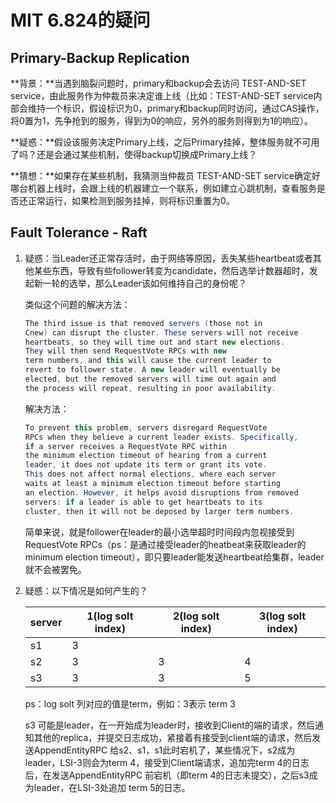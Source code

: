 # MIT 6.824的疑问

## Primary-Backup Replication

**背景：**当遇到脑裂问题时，primary和backup会去访问 TEST-AND-SET service，由此服务作为仲裁员来决定谁上线（比如：TEST-AND-SET service内部会维持一个标识，假设标识为0，primary和backup同时访问，通过CAS操作，将0置为1，先争抢到的服务，得到为0的响应，另外的服务则得到为1的响应）。

**疑惑：**假设该服务决定Primary上线，之后Primary挂掉，整体服务就不可用了吗？还是会通过某些机制，使得backup切换成Primary上线？

**猜想：**如果存在某些机制，我猜测当仲裁员 TEST-AND-SET service确定好哪台机器上线时，会跟上线的机器建立一个联系，例如建立心跳机制，查看服务是否还正常运行，如果检测到服务挂掉，则将标识重置为0。



## Fault Tolerance - Raft

1. 疑惑：当Leader还正常存活时，由于网络等原因，丢失某些heartbeat或者其他某些东西，导致有些follower转变为candidate，然后选举计数器超时，发起新一轮的选举，那么Leader该如何维持自己的身份呢？

   类似这个问题的解决方法：

   ```java
   The third issue is that removed servers (those not in
   Cnew) can disrupt the cluster. These servers will not receive
   heartbeats, so they will time out and start new elections.
   They will then send RequestVote RPCs with new
   term numbers, and this will cause the current leader to
   revert to follower state. A new leader will eventually be
   elected, but the removed servers will time out again and
   the process will repeat, resulting in poor availability.
   ```

   解决方法：

   ```java
   To prevent this problem, servers disregard RequestVote
   RPCs when they believe a current leader exists. Specifically,
   if a server receives a RequestVote RPC within
   the minimum election timeout of hearing from a current
   leader, it does not update its term or grant its vote.
   This does not affect normal elections, where each server
   waits at least a minimum election timeout before starting
   an election. However, it helps avoid disruptions from removed
   servers: if a leader is able to get heartbeats to its
   cluster, then it will not be deposed by larger term numbers.
   ```

   简单来说，就是follower在leader的最小选举超时时间段内忽视接受到 RequestVote RPCs（ps：是通过接受leader的heatbeat来获取leader的 minimum election timeout），即只要leader能发送heartbeat给集群，leader就不会被罢免。

   

2. 疑惑：以下情况是如何产生的？

   | server | 1(log solt index) | 2(log solt index) | 3(log solt index) |
   | ---- | ---- | ---- | ---- |
   | s1   | 3 |      |      |
   | s2   | 3 | 3 | 4 |
   |  s3    | 3 | 3 | 5 |

   ps：log solt 列对应的值是term，例如：3表示 term 3

   s3 可能是leader，在一开始成为leader时，接收到Client的端的请求，然后通知其他的replica，并提交日志成功，紧接着有接受到client端的请求，然后发送AppendEntityRPC 给s2、s1，s1此时宕机了，某些情况下，s2成为leader，LSI-3则会为term 4，接受到Client端请求，追加完term 4的日志后，在发送AppendEntityRPC 前宕机（即term 4的日志未提交），之后s3成为leader，在LSI-3处追加 term 5的日志。